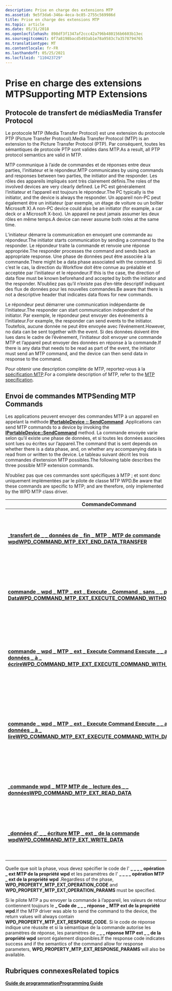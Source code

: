 ```yaml
---
description: Prise en charge des extensions MTP
ms.assetid: 9e5f3da6-346a-4eca-bc85-2755c569986d
title: Prise en charge des extensions MTP
ms.topic: article
ms.date: 05/31/2018
ms.openlocfilehash: 898df3f1347af2ccc42a796b480156b6603b13ec
ms.sourcegitcommit: 0f7a8198bacd5493ab1e78a9583c7a3578794765
ms.translationtype: MT
ms.contentlocale: fr-FR
ms.lasthandoff: 05/25/2021
ms.locfileid: "110423729"
---
```

# <a name="supporting-mtp-extensions"></a><span data-ttu-id="33d61-103">Prise en charge des extensions MTP</span><span class="sxs-lookup"><span data-stu-id="33d61-103">Supporting MTP Extensions</span></span>

## <a name="media-transfer-protocol"></a><span data-ttu-id="33d61-104">Protocole de transfert de médias</span><span class="sxs-lookup"><span data-stu-id="33d61-104">Media Transfer Protocol</span></span>

<span data-ttu-id="33d61-105">Le protocole MTP (Media Transfer Protocol) est une extension du protocole PTP (Picture Transfer Protocol).</span><span class="sxs-lookup"><span data-stu-id="33d61-105">Media Transfer Protocol (MTP) is an extension to the Picture Transfer Protocol (PTP).</span></span> <span data-ttu-id="33d61-106">Par conséquent, toutes les sémantiques de protocole PTP sont valides dans MTP.</span><span class="sxs-lookup"><span data-stu-id="33d61-106">As a result, all PTP protocol semantics are valid in MTP.</span></span>

<span data-ttu-id="33d61-107">MTP communique à l’aide de commandes et de réponses entre deux parties, l’initiateur et le répondeur.</span><span class="sxs-lookup"><span data-stu-id="33d61-107">MTP communicates by using commands and responses between two parties, the initiator and the responder.</span></span> <span data-ttu-id="33d61-108">Les rôles des appareils impliqués sont très clairement définis.</span><span class="sxs-lookup"><span data-stu-id="33d61-108">The roles of the involved devices are very clearly defined.</span></span> <span data-ttu-id="33d61-109">Le PC est généralement l’initiateur et l’appareil est toujours le répondeur.</span><span class="sxs-lookup"><span data-stu-id="33d61-109">The PC typically is the initiator, and the device is always the responder.</span></span> <span data-ttu-id="33d61-110">Un appareil non-PC peut également être un initiateur (par exemple, un étage de voiture ou un boîtier Microsoft X).</span><span class="sxs-lookup"><span data-stu-id="33d61-110">A non-PC device could also be an initiator (for example, a car deck or a Microsoft X-box).</span></span> <span data-ttu-id="33d61-111">Un appareil ne peut jamais assumer les deux rôles en même temps.</span><span class="sxs-lookup"><span data-stu-id="33d61-111">A device can never assume both roles at the same time.</span></span>

<span data-ttu-id="33d61-112">L’initiateur démarre la communication en envoyant une commande au répondeur.</span><span class="sxs-lookup"><span data-stu-id="33d61-112">The initiator starts communication by sending a command to the responder.</span></span> <span data-ttu-id="33d61-113">Le répondeur traite la commande et renvoie une réponse appropriée.</span><span class="sxs-lookup"><span data-stu-id="33d61-113">The responder processes the command and sends back an appropriate response.</span></span> <span data-ttu-id="33d61-114">Une phase de données peut être associée à la commande.</span><span class="sxs-lookup"><span data-stu-id="33d61-114">There might be a data phase associated with the command.</span></span> <span data-ttu-id="33d61-115">Si c’est le cas, la direction du Workflow doit être connue au préalable et acceptée par l’initiateur et le répondeur.</span><span class="sxs-lookup"><span data-stu-id="33d61-115">If this is the case, the direction of data flow must be known beforehand and accepted by both the initiator and the responder.</span></span> <span data-ttu-id="33d61-116">N’oubliez pas qu’il n’existe pas d’en-tête descriptif indiquant des flux de données pour les nouvelles commandes.</span><span class="sxs-lookup"><span data-stu-id="33d61-116">Be aware that there is not a descriptive header that indicates data flows for new commands.</span></span>

<span data-ttu-id="33d61-117">Le répondeur peut démarrer une communication indépendante de l’initiateur.</span><span class="sxs-lookup"><span data-stu-id="33d61-117">The responder can start communication independent of the initiator.</span></span> <span data-ttu-id="33d61-118">Par exemple, le répondeur peut envoyer des événements à l’initiateur.</span><span class="sxs-lookup"><span data-stu-id="33d61-118">For example, the responder can send events to the initiator.</span></span> <span data-ttu-id="33d61-119">Toutefois, aucune donnée ne peut être envoyée avec l’événement.</span><span class="sxs-lookup"><span data-stu-id="33d61-119">However, no data can be sent together with the event.</span></span> <span data-ttu-id="33d61-120">Si des données doivent être lues dans le cadre de l’événement, l’initiateur doit envoyer une commande MTP et l’appareil peut envoyer des données en réponse à la commande.</span><span class="sxs-lookup"><span data-stu-id="33d61-120">If there is any data that needs to be read as part of the event, the initiator must send an MTP command, and the device can then send data in response to the command.</span></span>

<span data-ttu-id="33d61-121">Pour obtenir une description complète de MTP, reportez-vous à la [spécification MTP](https://www.usb.org/sites/default/files/MTPv1_1.zip).</span><span class="sxs-lookup"><span data-stu-id="33d61-121">For a complete description of MTP, refer to the [MTP specification](https://www.usb.org/sites/default/files/MTPv1_1.zip).</span></span>

## <a name="sending-mtp-commands"></a><span data-ttu-id="33d61-122">Envoi de commandes MTP</span><span class="sxs-lookup"><span data-stu-id="33d61-122">Sending MTP Commands</span></span>

<span data-ttu-id="33d61-123">Les applications peuvent envoyer des commandes MTP à un appareil en appelant la méthode [**IPortableDevice :: SendCommand**](/windows/desktop/api/PortableDeviceApi/nf-portabledeviceapi-iportabledevice-sendcommand) .</span><span class="sxs-lookup"><span data-stu-id="33d61-123">Applications can send MTP commands to a device by invoking the [**IPortableDevice::SendCommand**](/windows/desktop/api/PortableDeviceApi/nf-portabledeviceapi-iportabledevice-sendcommand) method.</span></span> <span data-ttu-id="33d61-124">La commande envoyée varie selon qu’il existe une phase de données, et si toutes les données associées sont lues ou écrites sur l’appareil.</span><span class="sxs-lookup"><span data-stu-id="33d61-124">The command that is sent depends on whether there is a data phase, and, on whether any accompanying data is read from or written to the device.</span></span> <span data-ttu-id="33d61-125">Le tableau suivant décrit les trois commandes d’extension MTP possibles.</span><span class="sxs-lookup"><span data-stu-id="33d61-125">The following table describes the three possible MTP extension commands.</span></span>

<span data-ttu-id="33d61-126">N’oubliez pas que ces commandes sont spécifiques à MTP ; et sont donc uniquement implémentées par le pilote de classe MTP WPD.</span><span class="sxs-lookup"><span data-stu-id="33d61-126">Be aware that these commands are specific to MTP; and are therefore, only implemented by the WPD MTP class driver.</span></span>



| <span data-ttu-id="33d61-127">Commande</span><span class="sxs-lookup"><span data-stu-id="33d61-127">Command</span></span>  | <span data-ttu-id="33d61-128">Description</span><span class="sxs-lookup"><span data-stu-id="33d61-128">Description</span></span>  |
|--------------------------------------------------------------------------------------------------------------------------------------|---------------------------------------------------------------------------------------------------|
| [<span data-ttu-id="33d61-129">**\_transfert de \_ \_ données de \_ fin \_ MTP \_ MTP de commande wpd**</span><span class="sxs-lookup"><span data-stu-id="33d61-129">**WPD\_COMMAND\_MTP\_EXT\_END\_DATA\_TRANSFER**</span></span>](/windows/desktop/wpd_sdk/wpd-command-mtp-ext-end-data-transfer)                                      | <span data-ttu-id="33d61-130">Émet une commande MTP qui signale la conclusion d’une opération de lecture ou d’écriture de données.</span><span class="sxs-lookup"><span data-stu-id="33d61-130">Issues an MTP command that signals the conclusion of a data read or write operation.</span></span>              |
| [<span data-ttu-id="33d61-131">**commande \_ wpd \_ MTP \_ ext \_ Execute \_ Command \_ sans \_ \_ phase Data**</span><span class="sxs-lookup"><span data-stu-id="33d61-131">**WPD\_COMMAND\_MTP\_EXT\_EXECUTE\_COMMAND\_WITHOUT\_DATA\_PHASE**</span></span>](/windows/desktop/wpd_sdk/wpd-command-mtp-ext-execute-command-without-data-phase)  | <span data-ttu-id="33d61-132">Émet une commande MTP sans une phase de données correspondante.</span><span class="sxs-lookup"><span data-stu-id="33d61-132">Issues an MTP command without a corresponding data phase.</span></span>                                         |
| [<span data-ttu-id="33d61-133">**commande \_ wpd \_ MTP \_ ext \_ Execute Command Execute \_ \_ avec les \_ données \_ à \_ écrire**</span><span class="sxs-lookup"><span data-stu-id="33d61-133">**WPD\_COMMAND\_MTP\_EXT\_EXECUTE\_COMMAND\_WITH\_DATA\_TO\_WRITE**</span></span>](/windows/desktop/wpd_sdk/wpd-command-mtp-ext-execute-command-with-data-to-write) | <span data-ttu-id="33d61-134">Émet une commande MTP qui est suivie de données d’accompagnement, qui seront écrites sur l’appareil.</span><span class="sxs-lookup"><span data-stu-id="33d61-134">Issues an MTP command that is followed by accompanying data, which will be written to the device.</span></span> |
| [<span data-ttu-id="33d61-135">**commande \_ wpd \_ MTP \_ ext \_ Execute Command Execute \_ \_ avec les \_ données \_ à \_ lire**</span><span class="sxs-lookup"><span data-stu-id="33d61-135">**WPD\_COMMAND\_MTP\_EXT\_EXECUTE\_COMMAND\_WITH\_DATA\_TO\_READ**</span></span>](/windows/desktop/wpd_sdk/wpd-command-mtp-ext-execute-command-with-data-to-read)   | <span data-ttu-id="33d61-136">Émet une commande MTP qui est suivie de données d’accompagnement, qui sont lues à partir de l’appareil.</span><span class="sxs-lookup"><span data-stu-id="33d61-136">Issues an MTP command that is followed by accompanying data, which is read from the device.</span></span>       |
| [<span data-ttu-id="33d61-137">**\_commande wpd \_ MTP MTP de \_ lecture des \_ \_ données**</span><span class="sxs-lookup"><span data-stu-id="33d61-137">**WPD\_COMMAND\_MTP\_EXT\_READ\_DATA**</span></span>](/windows/desktop/wpd_sdk/wpd-command-mtp-ext-read-data)                                                       | <span data-ttu-id="33d61-138">Émet une commande MTP qui envoie les données de l’appareil au PC.</span><span class="sxs-lookup"><span data-stu-id="33d61-138">Issues an MTP command that sends data from the device to the PC.</span></span>                                  |
| [<span data-ttu-id="33d61-139">**\_données d' \_ \_ écriture MTP \_ ext \_ de la commande wpd**</span><span class="sxs-lookup"><span data-stu-id="33d61-139">**WPD\_COMMAND\_MTP\_EXT\_WRITE\_DATA**</span></span>](/windows/desktop/wpd_sdk/wpd-command-mtp-ext-write-data)                                                     | <span data-ttu-id="33d61-140">Émet une commande MTP qui envoie des données à l’appareil à partir du PC.</span><span class="sxs-lookup"><span data-stu-id="33d61-140">Issues an MTP command that sends data to the device from the PC.</span></span>                                  |



 

<span data-ttu-id="33d61-141">Quelle que soit la phase, vous devez spécifier le code de l' **\_ \_ \_ \_ opération \_ ext MTP de la propriété wpd** et les paramètres de l' **\_ \_ \_ \_ opération MTP \_ ext de la propriété wpd** .</span><span class="sxs-lookup"><span data-stu-id="33d61-141">Regardless of the phase, **WPD\_PROPERTY\_MTP\_EXT\_OPERATION\_CODE** and **WPD\_PROPERTY\_MTP\_EXT\_OPERATION\_PARAMS** must be specified.</span></span>

<span data-ttu-id="33d61-142">Si le pilote MTP a pu envoyer la commande à l’appareil, les valeurs de retour contiennent toujours le **\_ Code de \_ \_ \_ réponse \_ MTP ext de la propriété wpd**.</span><span class="sxs-lookup"><span data-stu-id="33d61-142">If the MTP driver was able to send the command to the device, the return values will always contain **WPD\_PROPERTY\_MTP\_EXT\_RESPONSE\_CODE**.</span></span> <span data-ttu-id="33d61-143">Si le code de réponse indique une réussite et si la sémantique de la commande autorise les paramètres de réponse, les paramètres de **\_ \_ \_ réponse MTP ext \_ \_ de la propriété wpd** seront également disponibles.</span><span class="sxs-lookup"><span data-stu-id="33d61-143">If the response code indicates success and if the semantics of the command allow for response parameters, **WPD\_PROPERTY\_MTP\_EXT\_RESPONSE\_PARAMS** will also be available.</span></span>

## <a name="related-topics"></a><span data-ttu-id="33d61-144">Rubriques connexes</span><span class="sxs-lookup"><span data-stu-id="33d61-144">Related topics</span></span>

<dl> <dt>

[<span data-ttu-id="33d61-145">**Guide de programmation**</span><span class="sxs-lookup"><span data-stu-id="33d61-145">**Programming Guide**</span></span>](programming-guide.md)
</dt> </dl>

 

 
